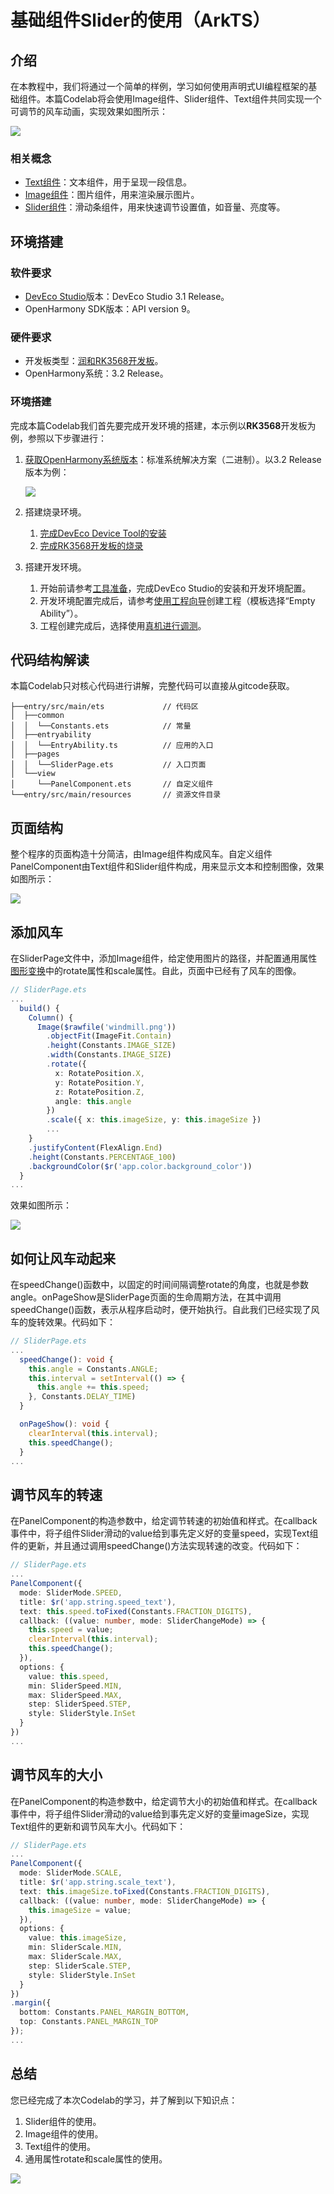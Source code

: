 
# 基础组件Slider的使用（ArkTS）
## 介绍

在本教程中，我们将通过一个简单的样例，学习如何使用声明式UI编程框架的基础组件。本篇Codelab将会使用Image组件、Slider组件、Text组件共同实现一个可调节的风车动画，实现效果如图所示：

![](figures/xiaoguo.gif)

### 相关概念

-   [Text组件](https://gitcode.com/openharmony/docs/blob/master/zh-cn/application-dev/reference/apis-arkui/arkui-ts/ts-basic-components-text.md)：文本组件，用于呈现一段信息。
-   [Image组件](https://gitcode.com/openharmony/docs/blob/master/zh-cn/application-dev/reference/apis-arkui/arkui-ts/ts-basic-components-image.md)：图片组件，用来渲染展示图片。
-   [Slider组件](https://gitcode.com/openharmony/docs/blob/master/zh-cn/application-dev/reference/apis-arkui/arkui-ts/ts-basic-components-slider.md)：滑动条组件，用来快速调节设置值，如音量、亮度等。

## 环境搭建

### 软件要求

-   [DevEco Studio](https://gitcode.com/openharmony/docs/blob/master/zh-cn/application-dev/quick-start/start-overview.md#%E5%B7%A5%E5%85%B7%E5%87%86%E5%A4%87)版本：DevEco Studio 3.1 Release。
-   OpenHarmony SDK版本：API version 9。

### 硬件要求

-   开发板类型：[润和RK3568开发板](https://gitcode.com/openharmony/docs/blob/master/zh-cn/device-dev/quick-start/quickstart-appendix-rk3568.md)。
-   OpenHarmony系统：3.2 Release。

### 环境搭建

完成本篇Codelab我们首先要完成开发环境的搭建，本示例以**RK3568**开发板为例，参照以下步骤进行：

1.  [获取OpenHarmony系统版本](https://gitcode.com/openharmony/docs/blob/master/zh-cn/device-dev/get-code/sourcecode-acquire.md#%E8%8E%B7%E5%8F%96%E6%96%B9%E5%BC%8F3%E4%BB%8E%E9%95%9C%E5%83%8F%E7%AB%99%E7%82%B9%E8%8E%B7%E5%8F%96)：标准系统解决方案（二进制）。以3.2 Release版本为例：

    ![](figures/zh-cn_image_0000001405854998.png)

2.  搭建烧录环境。
    1.  [完成DevEco Device Tool的安装](https://gitcode.com/openharmony/docs/blob/master/zh-cn/device-dev/quick-start/quickstart-ide-env-win.md)
    2.  [完成RK3568开发板的烧录](https://gitcode.com/openharmony/docs/blob/master/zh-cn/device-dev/quick-start/quickstart-ide-3568-burn.md)

3.  搭建开发环境。
    1.  开始前请参考[工具准备](https://gitcode.com/openharmony/docs/blob/master/zh-cn/application-dev/quick-start/start-overview.md#%E5%B7%A5%E5%85%B7%E5%87%86%E5%A4%87)，完成DevEco Studio的安装和开发环境配置。
    2.  开发环境配置完成后，请参考[使用工程向导](https://gitcode.com/openharmony/docs/blob/master/zh-cn/application-dev/quick-start/start-with-ets-stage.md#创建ets工程)创建工程（模板选择“Empty Ability”）。
    3.  工程创建完成后，选择使用[真机进行调测](https://gitcode.com/openharmony/docs/blob/master/zh-cn/application-dev/quick-start/start-with-ets-stage.md#使用真机运行应用)。
## 代码结构解读
本篇Codelab只对核心代码进行讲解，完整代码可以直接从gitcode获取。
```
├──entry/src/main/ets             // 代码区      
│  ├──common                        
│  │  └──Constants.ets            // 常量
│  ├──entryability
│  │  └──EntryAbility.ts          // 应用的入口
│  ├──pages
│  │  └──SliderPage.ets           // 入口页面
│  └──view                         
│     └──PanelComponent.ets       // 自定义组件
└──entry/src/main/resources       // 资源文件目录
```
## 页面结构

整个程序的页面构造十分简洁，由Image组件构成风车。自定义组件PanelComponent由Text组件和Slider组件构成，用来显示文本和控制图像，效果如图所示：

![](figures/image1.png)

## 添加风车

在SliderPage文件中，添加Image组件，给定使用图片的路径，并配置通用属性[图形变换](https://gitcode.com/openharmony/docs/blob/master/zh-cn/application-dev/reference/apis-arkui/arkui-ts/ts-universal-attributes-transformation.md)中的rotate属性和scale属性。自此，页面中已经有了风车的图像。

```typescript
// SliderPage.ets
...
  build() {
    Column() {
      Image($rawfile('windmill.png'))
        .objectFit(ImageFit.Contain)
        .height(Constants.IMAGE_SIZE)
        .width(Constants.IMAGE_SIZE)
        .rotate({
          x: RotatePosition.X,
          y: RotatePosition.Y,
          z: RotatePosition.Z,
          angle: this.angle
        })
        .scale({ x: this.imageSize, y: this.imageSize })
        ...
    }
    .justifyContent(FlexAlign.End)
    .height(Constants.PERCENTAGE_100)
    .backgroundColor($r('app.color.background_color'))
  }
...
```

效果如图所示：

![](figures/image2.png)

## 如何让风车动起来

在speedChange\(\)函数中，以固定的时间间隔调整rotate的角度，也就是参数angle。onPageShow是SliderPage页面的生命周期方法，在其中调用speedChange\(\)函数，表示从程序启动时，便开始执行。自此我们已经实现了风车的旋转效果。代码如下：

```typescript
// SliderPage.ets
...
  speedChange(): void {
    this.angle = Constants.ANGLE;
    this.interval = setInterval(() => {
      this.angle += this.speed;
    }, Constants.DELAY_TIME)
  }

  onPageShow(): void {
    clearInterval(this.interval);
    this.speedChange();
  }
...
```

## 调节风车的转速

在PanelComponent的构造参数中，给定调节转速的初始值和样式。在callback事件中，将子组件Slider滑动的value给到事先定义好的变量speed，实现Text组件的更新，并且通过调用speedChange\(\)方法实现转速的改变。代码如下：

```typescript
// SliderPage.ets
...
PanelComponent({
  mode: SliderMode.SPEED,
  title: $r('app.string.speed_text'),
  text: this.speed.toFixed(Constants.FRACTION_DIGITS),
  callback: ((value: number, mode: SliderChangeMode) => {
    this.speed = value;
    clearInterval(this.interval);
    this.speedChange();
  }),
  options: {
    value: this.speed,
    min: SliderSpeed.MIN,
    max: SliderSpeed.MAX,
    step: SliderSpeed.STEP,
    style: SliderStyle.InSet
  }
})
...
```

## 调节风车的大小

在PanelComponent的构造参数中，给定调节大小的初始值和样式。在callback事件中，将子组件Slider滑动的value给到事先定义好的变量imageSize，实现Text组件的更新和调节风车大小。代码如下：

```typescript
// SliderPage.ets
...
PanelComponent({
  mode: SliderMode.SCALE,
  title: $r('app.string.scale_text'),
  text: this.imageSize.toFixed(Constants.FRACTION_DIGITS),
  callback: ((value: number, mode: SliderChangeMode) => {
    this.imageSize = value;
  }),
  options: {
    value: this.imageSize,
    min: SliderScale.MIN,
    max: SliderScale.MAX,
    step: SliderScale.STEP,
    style: SliderStyle.InSet
  }
})
.margin({
  bottom: Constants.PANEL_MARGIN_BOTTOM,
  top: Constants.PANEL_MARGIN_TOP
});
...
```
## 总结

您已经完成了本次Codelab的学习，并了解到以下知识点：

1. Slider组件的使用。
2. Image组件的使用。
3. Text组件的使用。
4. 通用属性rotate和scale属性的使用。

![](figures/finished.gif)
